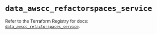 # `data_awscc_refactorspaces_service`

Refer to the Terraform Registry for docs: [`data_awscc_refactorspaces_service`](https://registry.terraform.io/providers/hashicorp/awscc/0.70.0/docs/data-sources/refactorspaces_service).
